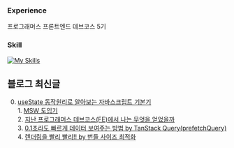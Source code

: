 
### Experience
프로그래머스 프론트엔드 데브코스 5기

<h3>Skill</h3>

[![My Skills](https://skillicons.dev/icons?i=ts,react&theme=dark)](https://skillicons.dev)

## 블로그 최신글
0. <a href=https://choi-ik.tistory.com/entry/useState-%EB%8F%99%EC%9E%91%EC%9B%90%EB%A6%AC%EB%A1%9C-%EC%95%8C%EC%95%84%EB%B3%B4%EB%8A%94-%EC%9E%90%EB%B0%94%EC%8A%A4%ED%81%AC%EB%A6%BD%ED%8A%B8-%EA%B8%B0%EB%B3%B8%EA%B8%B0>useState 동작원리로 알아보는 자바스크립트 기본기</a></br>1. <a href=https://choi-ik.tistory.com/entry/MSW-%EB%8F%84%EC%9E%85%EA%B8%B0>MSW 도입기</a></br>2. <a href=https://choi-ik.tistory.com/entry/%EC%A7%80%EB%82%9C-%ED%94%84%EB%A1%9C%EA%B7%B8%EB%9E%98%EB%A8%B8%EC%8A%A4-%EB%8D%B0%EB%B8%8C%EC%BD%94%EC%8A%A4FE%EC%97%90%EC%84%9C-%EB%82%98%EB%8A%94-%EB%AC%B4%EC%97%87%EC%9D%84-%EC%96%BB%EC%97%88%EC%9D%84%EA%B9%8C>지난 프로그래머스 데브코스(FE)에서 나는 무엇을 얻었을까</a></br>3. <a href=https://choi-ik.tistory.com/entry/01%EC%B4%88%EB%9D%BC%EB%8F%84-%EB%B9%A0%EB%A5%B4%EA%B2%8C-%EB%8D%B0%EC%9D%B4%ED%84%B0-%EB%B3%B4%EC%97%AC%EC%A3%BC%EB%8A%94-%EB%B0%A9%EB%B2%95-by-TanStack-QueryprefetchQuery>0.1초라도 빠르게 데이터 보여주는 방법 by TanStack Query(prefetchQuery)</a></br>4. <a href=https://choi-ik.tistory.com/entry/%EB%A0%8C%EB%8D%94%EB%A7%81%EC%9D%84-%EB%B9%A8%EB%A6%AC-%EB%B9%A8%EB%A6%AC-by-%EB%B2%88%EB%93%A4-%EC%82%AC%EC%9D%B4%EC%A6%88-%EC%B5%9C%EC%A0%81%ED%99%94>렌더링을 빨리 빨리!! by 번들 사이즈 최적화</a></br>